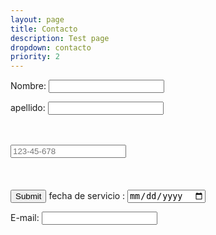 ```yaml
---
layout: page
title: Contacto
description: Test page
dropdown: contacto 
priority: 2
---
```



<form action="https://formspree.io/f/xnqwbdlo" method="post">
Nombre: <input type="text" nombre="name"><br>
 
 apellido: <input type="text" nombre="name"><br>
 


<form action="/action_page.php">
  <label for="phone"Ingrese un número de teléfonor:</label><br><br>
  <input type="tel" id="phone" name="phone" placeholder="123-45-678" pattern="[0-9]{3}-[0-9]{2}-[0-9]{3}" required><br><br>
  <small></small><br><br>
  <input type="submit" value="Submit">

<form action="/action_page.php">
  <label for="fecha de servicio ">fecha de servicio :</label>
  <input type="date" id="fecha de servicio" name="fecha de servicio">

  
 
  E-mail: <input type="text" nombre="email"><br>

 
  
  
